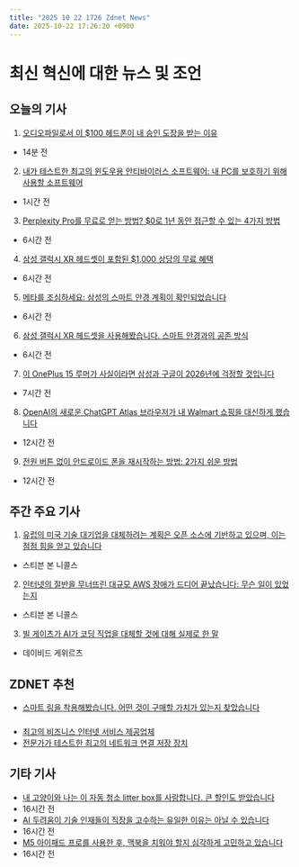 ```yaml
---
title: "2025 10 22 1726 Zdnet News"
date: 2025-10-22 17:26:20 +0900
---
```


# 최신 혁신에 대한 뉴스 및 조언
## 오늘의 기사 

1. [오디오파일로서 이 $100 헤드폰이 내 승인 도장을 받는 이유](https://www.zdnet.com/article/as-an-audiophile-these-100-headphones-get-my-seal-of-approval-heres-why/)  
- 14분 전  

2. [내가 테스트한 최고의 윈도우용 안티바이러스 소프트웨어: 내 PC를 보호하기 위해 사용할 소프트웨어](https://www.zdnet.com/article/best-antivirus-software-for-windows/)  
- 1시간 전  

3. [Perplexity Pro를 무료로 얻는 방법? $0로 1년 동안 접근할 수 있는 4가지 방법](https://www.zdnet.com/article/want-perplexity-pro-for-free-4-ways-to-get-a-year-of-access-for-0-a-200-value/)  
- 6시간 전  

4. [삼성 갤럭시 XR 헤드셋이 포함된 $1,000 상당의 무료 혜택](https://www.zdnet.com/article/the-samsung-galaxy-xr-headset-comes-with-1000-worth-of-freebies-heres-whats-included/)  
- 6시간 전  

5. [메타를 조심하세요: 삼성의 스마트 안경 계획이 확인되었습니다](https://www.zdnet.com/article/watch-out-meta-samsung-just-confirmed-its-smart-glasses-plans-with-some-spicy-hints/)  
- 6시간 전  

6. [삼성 갤럭시 XR 헤드셋을 사용해봤습니다. 스마트 안경과의 공존 방식](https://www.zdnet.com/article/i-tried-the-samsung-galaxy-xr-headset-and-heres-how-itll-coexist-with-smart-glasses/)  
- 6시간 전  

7. [이 OnePlus 15 루머가 사실이라면 삼성과 구글이 2026년에 걱정할 것입니다](https://www.zdnet.com/article/if-these-oneplus-15-rumors-are-true-im-worried-for-samsung-and-google-in-2026/)  
- 7시간 전  

8. [OpenAI의 새로운 ChatGPT Atlas 브라우저가 내 Walmart 쇼핑을 대신하게 했습니다](https://www.zdnet.com/article/i-let-openais-new-chatgpt-atlas-browser-do-my-walmart-shopping-for-me-heres-how-it-went/)  
- 12시간 전  

9. [전원 버튼 없이 안드로이드 폰을 재시작하는 방법: 2가지 쉬운 방법](https://www.zdnet.com/article/how-to-restart-your-android-phone-without-the-power-button-2-easy-ways/)  
- 12시간 전  

## 주간 주요 기사 

1. [유럽의 미국 기술 대기업을 대체하려는 계획은 오픈 소스에 기반하고 있으며, 이는 점점 힘을 얻고 있습니다](https://www.zdnet.com/article/europes-plan-to-ditch-us-tech-giants-is-built-on-open-source-and-its-gaining-steam/)  
- 스티븐 본 니콜스  

2. [인터넷의 절반을 무너뜨린 대규모 AWS 장애가 드디어 끝났습니다: 무슨 일이 있었는지](https://www.zdnet.com/home-and-office/networking/the-massive-aws-outage-that-broke-half-the-internet-is-finally-over-heres-what-happened/)  
- 스티븐 본 니콜스  

3. [빌 게이츠가 AI가 코딩 직업을 대체할 것에 대해 실제로 한 말](https://www.zdnet.com/article/what-bill-gates-really-said-about-ai-replacing-coding-jobs/)  
- 데이비드 게위르츠  

## ZDNET 추천 
- [스마트 링을 착용해봤습니다. 어떤 것이 구매할 가치가 있는지 찾았습니다](https://www.zdnet.com/article/best-smart-ring/)  

### 
- [최고의 비즈니스 인터넷 서비스 제공업체](https://www.zdnet.com/home-and-office/networking/best-business-internet/)  
- [전문가가 테스트한 최고의 네트워크 연결 저장 장치](https://www.zdnet.com/article/best-network-attached-storage/)  

## 기타 기사 
- [내 고양이와 나는 이 자동 청소 litter box를 사랑합니다. 큰 할인도 받았습니다](https://www.zdnet.com/home-and-office/kitchen-household/my-cat-and-i-both-love-this-self-cleaning-litter-box-and-it-just-got-a-big-discount/)  
- 16시간 전  
- [AI 두려움이 기술 인재들이 직장을 고수하는 유일한 이유는 아닐 수 있습니다](https://www.zdnet.com/education/professional-development/ai-fear-might-not-be-the-only-reason-tech-talent-is-holding-tight-to-their-jobs/)  
- 16시간 전  
- [M5 아이패드 프로를 사용한 후, 맥북을 치워야 할지 심각하게 고민하고 있습니다](https://www.zdnet.com/article/after-using-m5-ipad-pro-im-seriously-considering-putting-away-my-macbook-for-it/)  
- 16시간 전